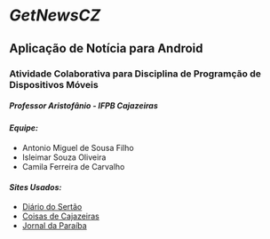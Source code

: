 # _GetNewsCZ_
## Aplicação de Notícia para Android
### Atividade Colaborativa para Disciplina de Programção de Dispositivos Móveis
##### Professor Aristofânio - IFPB Cajazeiras

#### *Equipe:*
* Antonio Miguel de Sousa Filho
* Isleimar Souza Oliveira
* Camila Ferreira de Carvalho

#### *Sites Usados:*
* [Diário do Sertão](https://diariodosertao.com.br)
* [Coisas de Cajazeiras](https://www.coisasdecajazeiras.com.br/)
* [Jornal da Paraíba](http://www.jornaldaparaiba.com.br/)

